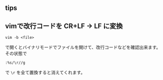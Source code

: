 tips
---

## vimで改行コードを CR+LF -> LF に変換

```
vim -b <file>
```

で開くとバイナリモードでファイルを開けて、改行コードなどを確認出来ます。  
その状態で

```
:%s/\r//g
```

で `\r` を全て置換すると消えてくれます。
